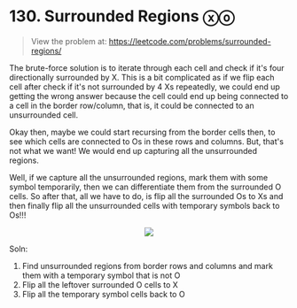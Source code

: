 # 130. Surrounded Regions ⓧⓞ
> View the problem at: https://leetcode.com/problems/surrounded-regions/

The brute-force solution is to iterate through each cell and check if it's four directionally surrounded by X. This
is a bit complicated as if we flip each cell after check if it's not surrounded by 4 Xs repeatedly, we could end
up getting the wrong answer because the cell could end up being connected to a cell in the border row/column, that
is, it could be connected to an unsurrounded cell. 

Okay then, maybe we could start recursing from the border cells then, to see which cells are connected to Os in 
these rows and columns. But, that's not what we want! We would end up capturing all the unsurrounded regions.

Well, if we capture all the unsurrounded regions, mark them with some symbol temporarily, then we can differentiate
them from the surrounded O cells. So after that, all we have to do, is flip all the surrounded Os to Xs and then finally
flip all the unsurrounded cells with temporary symbols back to Os!!!


<p align="center">
  <img src="https://github.com/nithishakumar/arriving-at-DSA-solns/blob/main/Graphs/130.%20Surrounded%20Regions/img/FlipXOs.png" /> 
 </p>

Soln:

1. Find unsurrounded regions from border rows and columns and mark them with a temporary symbol that is not O
2. Flip all the leftover surrounded O cells to X
3. Flip all the temporary symbol cells back to O
